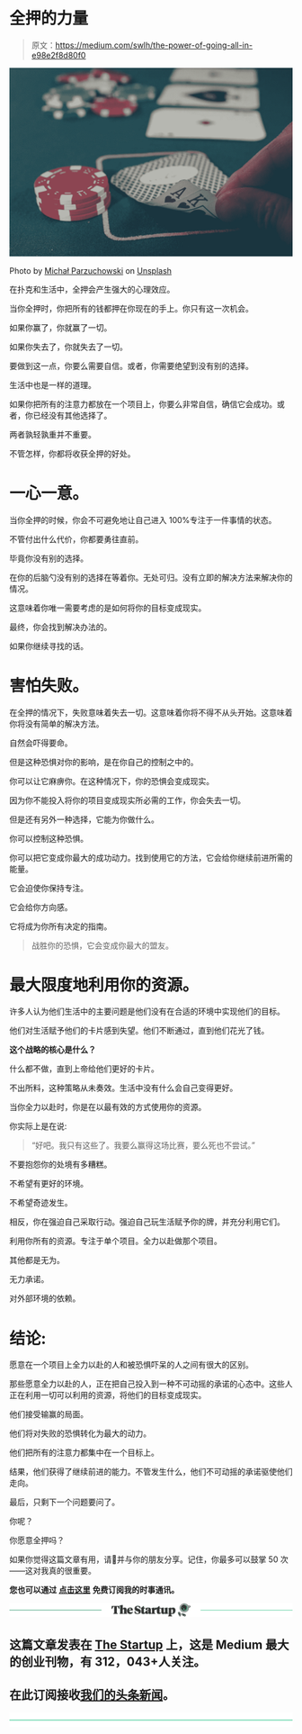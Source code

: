 # 全押的力量

> 原文：<https://medium.com/swlh/the-power-of-going-all-in-e98e2f8d80f0>

![](img/5dd73d14612567c93b2c2f4a980540bf.png)

Photo by [Michał Parzuchowski](https://unsplash.com/photos/GikVY_KS9vQ?utm_source=unsplash&utm_medium=referral&utm_content=creditCopyText) on [Unsplash](https://unsplash.com/search/photos/poker?utm_source=unsplash&utm_medium=referral&utm_content=creditCopyText)

在扑克和生活中，全押会产生强大的心理效应。

当你全押时，你把所有的钱都押在你现在的手上。你只有这一次机会。

如果你赢了，你就赢了一切。

如果你失去了，你就失去了一切。

要做到这一点，你要么需要自信。或者，你需要绝望到没有别的选择。

生活中也是一样的道理。

如果你把所有的注意力都放在一个项目上，你要么非常自信，确信它会成功。或者，你已经没有其他选择了。

两者孰轻孰重并不重要。

不管怎样，你都将收获全押的好处。

# 一心一意。

当你全押的时候，你会不可避免地让自己进入 100%专注于一件事情的状态。

不管付出什么代价，你都要勇往直前。

毕竟你没有别的选择。

在你的后脑勺没有别的选择在等着你。无处可归。没有立即的解决方法来解决你的情况。

这意味着你唯一需要考虑的是如何将你的目标变成现实。

最终，你会找到解决办法的。

如果你继续寻找的话。

# 害怕失败。

在全押的情况下，失败意味着失去一切。这意味着你将不得不从头开始。这意味着你将没有简单的解决方法。

自然会吓得要命。

但是这种恐惧对你的影响，是在你自己的控制之中的。

你可以让它麻痹你。在这种情况下，你的恐惧会变成现实。

因为你不能投入将你的项目变成现实所必需的工作，你会失去一切。

但是还有另外一种选择，它能为你做什么。

你可以控制这种恐惧。

你可以把它变成你最大的成功动力。找到使用它的方法，它会给你继续前进所需的能量。

它会迫使你保持专注。

它会给你方向感。

它将成为你所有决定的指南。

> 战胜你的恐惧，它会变成你最大的盟友。

# 最大限度地利用你的资源。

许多人认为他们生活中的主要问题是他们没有在合适的环境中实现他们的目标。

他们对生活赋予他们的卡片感到失望。他们不断通过，直到他们花光了钱。

**这个战略的核心是什么？**

什么都不做，直到上帝给他们更好的卡片。

不出所料，这种策略从未奏效。生活中没有什么会自己变得更好。

当你全力以赴时，你是在以最有效的方式使用你的资源。

你实际上是在说:

> “好吧。我只有这些了。我要么赢得这场比赛，要么死也不尝试。”

不要抱怨你的处境有多糟糕。

不希望有更好的环境。

不希望奇迹发生。

相反，你在强迫自己采取行动。强迫自己玩生活赋予你的牌，并充分利用它们。

利用你所有的资源。专注于单个项目。全力以赴做那个项目。

其他都是无为。

无力承诺。

对外部环境的依赖。

# 结论:

愿意在一个项目上全力以赴的人和被恐惧吓呆的人之间有很大的区别。

那些愿意全力以赴的人，正在把自己投入到一种不可动摇的承诺的心态中。这些人正在利用一切可以利用的资源，将他们的目标变成现实。

他们接受输赢的局面。

他们将对失败的恐惧转化为最大的动力。

他们把所有的注意力都集中在一个目标上。

结果，他们获得了继续前进的能力。不管发生什么，他们不可动摇的承诺驱使他们走向。

最后，只剩下一个问题要问了。

你呢？

你愿意全押吗？

如果你觉得这篇文章有用，请👏并与你的朋友分享。记住，你最多可以鼓掌 50 次——这对我真的很重要。

**您也可以通过** [**点击这里**](https://mailchi.mp/b0d1e1fba452/struggle-first-thrive-later) **免费订阅我的时事通讯。**

[![](img/308a8d84fb9b2fab43d66c117fcc4bb4.png)](https://medium.com/swlh)

## 这篇文章发表在 [The Startup](https://medium.com/swlh) 上，这是 Medium 最大的创业刊物，有 312，043+人关注。

## 在此订阅接收[我们的头条新闻](http://growthsupply.com/the-startup-newsletter/)。

[![](img/b0164736ea17a63403e660de5dedf91a.png)](https://medium.com/swlh)